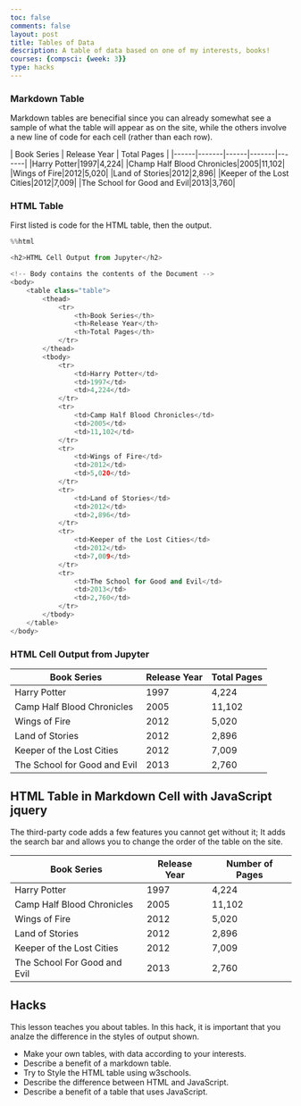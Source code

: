 ```yaml
---
toc: false
comments: false
layout: post
title: Tables of Data
description: A table of data based on one of my interests, books!
courses: {compsci: {week: 3}}
type: hacks
---
```


### Markdown Table

Markdown tables are benecifial since you can already somewhat see a sample of what the table will appear as on the site, while the others involve a new line of code for each cell (rather than each row).

| Book Series | Release Year | Total Pages |
|------|-------|------|-------|-------|
|Harry Potter|1997|4,224|
|Champ Half Blood Chronicles|2005|11,102|
|Wings of Fire|2012|5,020|
|Land of Stories|2012|2,896|
|Keeper of the Lost Cities|2012|7,009|
|The School for Good and Evil|2013|3,760|


### HTML Table
First listed is code for the HTML table, then the output.


```python
%%html

<h2>HTML Cell Output from Jupyter</h2>

<!-- Body contains the contents of the Document -->
<body>
    <table class="table">
        <thead>
            <tr>
                <th>Book Series</th>
                <th>Release Year</th>
                <th>Total Pages</th>
            </tr>
        </thead>
        <tbody>
            <tr>
                <td>Harry Potter</td>
                <td>1997</td>
                <td>4,224</td>
            </tr>
            <tr>
                <td>Camp Half Blood Chronicles</td>
                <td>2005</td>
                <td>11,102</td>
            </tr>
            <tr>
                <td>Wings of Fire</td>
                <td>2012</td>
                <td>5,020</td>
            </tr>
            <tr>
                <td>Land of Stories</td>
                <td>2012</td>
                <td>2,896</td>
            </tr>
            <tr>
                <td>Keeper of the Lost Cities</td>
                <td>2012</td>
                <td>7,009</td>
            </tr>
            <tr>
                <td>The School for Good and Evil</td>
                <td>2013</td>
                <td>2,760</td>
            </tr>
        </tbody>
    </table>
</body>
```


<h3>HTML Cell Output from Jupyter</h3>

<!-- Body contains the contents of the Document -->
<body>
    <table class="table">
        <thead>
            <tr>
                <th>Book Series</th>
                <th>Release Year</th>
                <th>Total Pages</th>
            </tr>
        </thead>
        <tbody>
            <tr>
                <td>Harry Potter</td>
                <td>1997</td>
                <td>4,224</td>
            </tr>
            <tr>
                <td>Camp Half Blood Chronicles</td>
                <td>2005</td>
                <td>11,102</td>
            </tr>
            <tr>
                <td>Wings of Fire</td>
                <td>2012</td>
                <td>5,020</td>
            </tr>
            <tr>
                <td>Land of Stories</td>
                <td>2012</td>
                <td>2,896</td>
            </tr>
            <tr>
                <td>Keeper of the Lost Cities</td>
                <td>2012</td>
                <td>7,009</td>
            </tr>
            <tr>
                <td>The School for Good and Evil</td>
                <td>2013</td>
                <td>2,760</td>
            </tr>
        </tbody>
    </table>
</body>



## HTML Table in Markdown Cell with JavaScript jquery

The third-party code adds a few features you cannot get without it; It adds the search bar and allows you to change the order of the table on the site.

<!-- Head contains information to Support the Document -->
<head>
    <!-- load jQuery and DataTables output style and scripts -->
    <link rel="stylesheet" type="text/css" href="https://cdn.datatables.net/1.13.4/css/jquery.dataTables.min.css">
    <script type="text/javascript" language="javascript" src="https://code.jquery.com/jquery-3.6.0.min.js"></script>
    <script>var define = null;</script>
    <script type="text/javascript" language="javascript" src="https://cdn.datatables.net/1.13.4/js/jquery.dataTables.min.js"></script>
</head>

<!-- Body contains the contents of the Document -->
<body>
    <table id="md_demo" class="table">
        <thead>
            <tr>
                <th>Book Series</th>
                <th>Release Year</th>
                <th>Number of Pages</th>
            </tr>
        </thead>
        <tbody>
            <tr>
                <td>Harry Potter</td>
                <td>1997</td>
                <td>4,224</td>
            </tr>
            <tr>
                <td>Camp Half Blood Chronicles</td>
                <td>2005</td>
                <td>11,102</td>
            </tr>
            <tr>
                <td>Wings of Fire</td>
                <td>2012</td>
                <td>5,020</td>
            </tr>
            <tr>
                <td>Land of Stories</td>
                <td>2012</td>
                <td>2,896</td>
            </tr>
            <tr>
                <td>Keeper of the Lost Cities</td>
                <td>2012</td>
                <td>7,009</td>
            </tr>
            <tr>
                <td>The School For Good and Evil</td>
                <td>2013</td>
                <td>2,760</td>
            </tr>
        </tbody>
    </table>
</body>

<!-- Script is used to embed executable code -->
<script>
    $("#md_demo").DataTable();
</script>


## Hacks
This lesson teaches you about tables.  In this hack, it is important that you analze the difference in the styles of output shown.  
- Make your own tables, with data according to your interests.
- Describe a benefit of a markdown table.
- Try to Style the HTML table using w3schools.
- Describe the difference between HTML and JavaScript.
- Describe a benefit of a table that uses JavaScript.